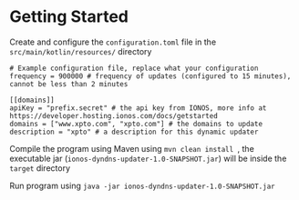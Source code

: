 # Getting Started

Create and configure the ``configuration.toml`` file in the ``src/main/kotlin/resources/`` directory

```TOML[update]
# Example configuration file, replace what your configuration
frequency = 900000 # frequency of updates (configured to 15 minutes), cannot be less than 2 minutes

[[domains]]
apiKey = "prefix.secret" # the api key from IONOS, more info at https://developer.hosting.ionos.com/docs/getstarted
domains = ["www.xpto.com", "xpto.com"] # the domains to update
description = "xpto" # a description for this dynamic updater
```

Compile the program using Maven using ``mvn clean install ``, the executable jar (``ionos-dyndns-updater-1.0-SNAPSHOT.jar``) 
will be inside the ``target`` directory

Run program using ``java -jar ionos-dyndns-updater-1.0-SNAPSHOT.jar``
